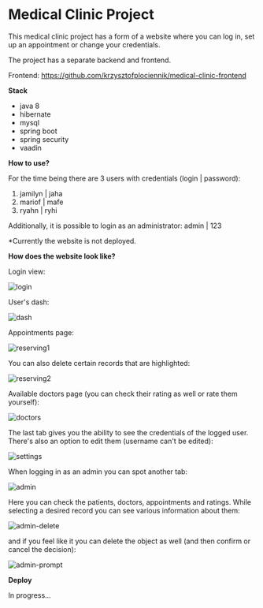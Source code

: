 <h1> Medical Clinic Project </h1>

This medical clinic project has a form of a website where you can log in, set up an appointment or change your credentials.

The project has a separate backend and frontend. 

Frontend: https://github.com/krzysztofplociennik/medical-clinic-frontend

**Stack**

- java 8
- hibernate
- mysql
- spring boot
- spring security
- vaadin

**How to use?**

For the time being there are 3 users with credentials (login | password):
1. jamilyn | jaha
2. mariof | mafe
3. ryahn | ryhi

Additionally, it is possible to login as an administrator:
admin | 123

*Currently the website is not deployed.

**How does the website look like?**

Login view:

![login](https://i.imgur.com/XTP1Q5F.png)

User's dash:

![dash](https://i.imgur.com/fBvBddp.png)

Appointments page:

![reserving1](https://i.imgur.com/CMoKSBb.png)

You can also delete certain records that are highlighted:

![reserving2](https://i.imgur.com/vnc7z37.png)

Available doctors page (you can check their rating as well or rate them yourself):

![doctors](https://i.imgur.com/2MhHQYu.png)

The last tab gives you the ability to see the credentials of the logged user. There's also an option to edit them (username can't be edited):

![settings](https://i.imgur.com/T2sQC82.png)

When logging in as an admin you can spot another tab:

![admin](https://i.imgur.com/gsMYZlC.png)

Here you can check the patients, doctors, appointments and ratings. While selecting a desired record you can see various information about them:

![admin-delete](https://i.imgur.com/le9Udgg.png)

and if you feel like it you can delete the object as well (and then confirm or cancel the decision):

![admin-prompt](https://i.imgur.com/NrymPJa.png)

**Deploy**

In progress...
